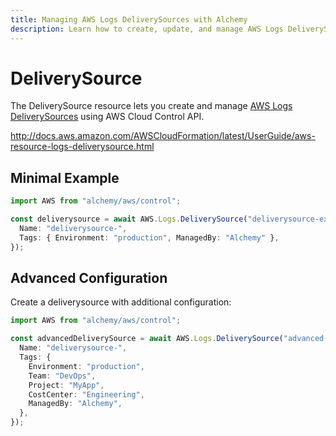 ```yaml
---
title: Managing AWS Logs DeliverySources with Alchemy
description: Learn how to create, update, and manage AWS Logs DeliverySources using Alchemy Cloud Control.
---
```


# DeliverySource

The DeliverySource resource lets you create and manage [AWS Logs DeliverySources](https://docs.aws.amazon.com/logs/latest/userguide/) using AWS Cloud Control API.

http://docs.aws.amazon.com/AWSCloudFormation/latest/UserGuide/aws-resource-logs-deliverysource.html

## Minimal Example

```ts
import AWS from "alchemy/aws/control";

const deliverysource = await AWS.Logs.DeliverySource("deliverysource-example", {
  Name: "deliverysource-",
  Tags: { Environment: "production", ManagedBy: "Alchemy" },
});
```

## Advanced Configuration

Create a deliverysource with additional configuration:

```ts
import AWS from "alchemy/aws/control";

const advancedDeliverySource = await AWS.Logs.DeliverySource("advanced-deliverysource", {
  Name: "deliverysource-",
  Tags: {
    Environment: "production",
    Team: "DevOps",
    Project: "MyApp",
    CostCenter: "Engineering",
    ManagedBy: "Alchemy",
  },
});
```

